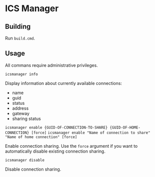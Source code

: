ICS Manager
===========

Building
--------

Run `build.cmd`.


Usage
-----

All commans require administrative privileges.

	
`icsmanager info`

Display information about currently available connections:

* name
* guid
* status
* address
* gateway
* sharing status


`icsmanager enable {GUID-OF-CONNECTION-TO-SHARE} {GUID-OF-HOME-CONNECTION} [force]`
`icsmanager enable "Name of connection to share" "Name of home connection" [force]`

Enable connection sharing. Use the `force` argument if you want to automatically disable existing connection sharing.


`icsmanager disable`

Disable connection sharing.
